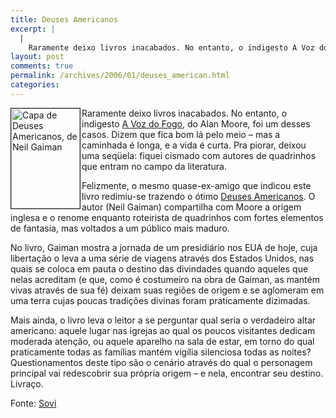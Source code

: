 ```yaml
---
title: Deuses Americanos
excerpt: |
  |
    Raramente deixo livros inacabados. No entanto, o indigesto A Voz do Fogo, do Alan Moore, foi um desses casos. Dizem que fica bom lá pelo meio - mas a caminhada é longa, e a vida é curta. Pra piorar, deixou...
layout: post
comments: true
permalink: /archives/2006/01/deuses_american.html
categories:
---
```

<img title="Capa de Deuses Americanos, de Neil Gaiman" src="//chester.me/archives/img/deuses_americanos.jpg" width="110" height="160" align="left" style="margin-right: 2px" border="1" />Raramente deixo livros inacabados. No entanto, o indigesto [A Voz do Fogo][1], do Alan Moore, foi um desses casos. Dizem que fica bom lá pelo meio &#8211; mas a caminhada é longa, e a vida é curta. Pra piorar, deixou uma seqüela: fiquei cismado com autores de quadrinhos que entram no campo da literatura.

Felizmente, o mesmo quase-ex-amigo que indicou este livro redimiu-se trazendo o ótimo [Deuses Americanos][2]. O autor (Neil Gaiman) compartilha com Moore a origem inglesa e o renome enquanto roteirista de quadrinhos com fortes elementos de fantasia, mas voltados a um público mais maduro.

No livro, Gaiman mostra a jornada de um presidiário nos EUA de hoje, cuja libertação o leva a uma série de viagens através dos Estados Unidos, nas quais se coloca em pauta o destino das divindades quando aqueles que nelas acreditam (e que, como é costumeiro na obra de Gaiman, as mantém vivas através de sua fé) deixam suas regiões de origem e se aglomeram em uma terra cujas poucas tradições divinas foram praticamente dizimadas.

Mais ainda, o livro leva o leitor a se perguntar qual seria o verdadeiro altar americano: aquele lugar nas igrejas ao qual os poucos visitantes dedicam moderada atenção, ou aquele aparelho na sala de estar, em torno do qual praticamente todas as famílias mantém vigília silenciosa todas as noites? Questionamentos deste tipo são o cenário através do qual o personagem principal vai redescobrir sua própria origem &#8211; e nela, encontrar seu destino. Livraço.

Fonte: [Sovi][3]

 [1]: http://compare.buscape.com.br/prod_unico?idu=1858719384&#038;pos=2&#038;site_origem=11642&#038;pos=2
 [2]: http://compare.buscape.com.br/prod_unico?idu=1858719359&#038;kw=deuses+americanos&#038;ordem=prec&#038;pagina=1&#038;site_origem=11642
 [3]: http://www.orkut.com/Profile.aspx?uid=1871319699226069040
